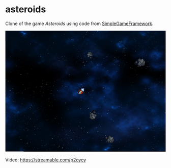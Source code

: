 # asteroids

Clone of the game *Asteroids* using code from [SimpleGameFramework](https://github.com/polymono3/simple-game-framework).

![Screenshot](https://github.com/polymono3/Asteroids/blob/master/screenshot.png)  

Video: https://streamable.com/p2oycy
